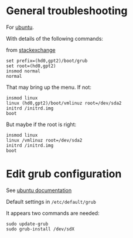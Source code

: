 # General troubleshooting

For [ubuntu](https://help.ubuntu.com/community/Grub2/Troubleshooting).  

With details of the following commands:


from [stackexchange](https://unix.stackexchange.com/questions/418401/grub-error-you-need-to-load-kernel-first)

    set prefix=(hd0,gpt2)/boot/grub
    set root=(hd0,gpt2)
    insmod normal
    normal 

That may bring up the menu.  If not:

    insmod linux
    linux (hd0,gpt2)/boot/vmlinuz root=/dev/sda2
    initrd /initrd.img
    boot 

But maybe if the root is right:

    insmod linux
    linux /vmlinuz root=/dev/sda2
    initrd /initrd.img
    boot 

# Edit grub configuration

See [ubuntu documentation](https://help.ubuntu.com/community/Grub2/Setup)

Default settings in `/etc/default/grub`

It appears two commands are needed:

    sudo update-grub
    sudo grub-install /dev/sdX

